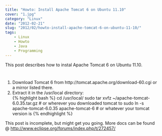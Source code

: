 ```yaml
---
title: "Howto: Install Apache Tomcat 6 on Ubuntu 11.10"
cover: "1.jpg"
category: "Linux"
date: "2012-02-21"
slug: "2012/02/howto-install-apache-tomcat-6-on-ubuntu-11-10/"
tags:
    - Linux
    - Howto
    - Java
    - Programming
---
```

<p>This post describes how to instal Apache Tomcat 6 on Ubuntu 11.10.</p>

<ol style="margin-top:40px">
<li>Download Tomcat 6 from http://tomcat.apache.org/download-60.cgi or a mirror listed there.</li>
<li>Extract it in the /usr/local directory:<br/>
{% highlight bash %}
cd /usr/local/
sudo tar xvfz ~/apache-tomcat-6.0.35.tar.gz # or wherever you downloaded tomcat to
sudo ln -s apache-tomcat-6.0.35 apache-tomcat-6 # or whatever your tomcat version is
{% endhighlight %}
</li>
</ol>
<p>This post is incomplete, but might get you going. More docs can be found @ <a href="http://www.eclipse.org/forums/index.php/t/272457/" target="_blank">http://www.eclipse.org/forums/index.php/t/272457/</a></p>
